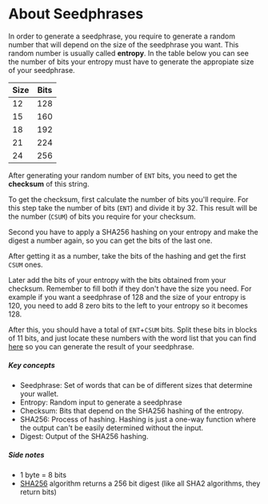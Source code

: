 # About Seedphrases

In order to generate a seedphrase, you require to generate a random number that will depend on the size of the seedphrase you want. This random number is usually called **entropy**. In the table below you can see the number of bits your entropy must have to generate the appropiate size of your seedphrase.


| Size | Bits | 
|------|------|
|   12 |  128 | 
|   15 |  160 | 
|   18 |  192 | 
|   21 |  224 | 
|   24 |  256 | 

After generating your random number of `ENT` bits, you need to get the **checksum** of this string. 

To get the checksum, first calculate the number of bits you'll require. For this step take the number of bits (`ENT`) and divide it by 32. This result will be the number (`CSUM`) of bits you require for your checksum.

Second you have to apply a SHA256 hashing on your entropy and make the digest a number again, so you can get the bits of the last one. 

After getting it as a number, take the bits of the hashing and get the first `CSUM` ones.

Later add the bits of your entropy with the bits obtained from your checksum. Remember to fill both if they don't have the size you need. For example if you want a seedphrase of 128 and the size of your entropy is 120, you need to add 8 zero bits to the left to your entropy so it becomes 128. 

After this, you should have a total of `ENT`+`CSUM` bits. Split these bits in blocks of 11 bits, and just locate these numbers with the word list that you can find [here](https://github.com/bitcoin/bips/blob/master/bip-0039/english.txt) so you can generate the result of your seedphrase.


##### Key concepts

* Seedphrase: Set of words that can be of different sizes that determine your wallet.
* Entropy: Random input to generate a seedphrase
* Checksum: Bits that depend on the SHA256 hashing of the entropy.
* SHA256: Process of hashing. Hashing is just a one-way function where the output can't be easily determined without the input.
* Digest: Output of the SHA256 hashing.

##### Side notes

* 1 byte = 8 bits
* [SHA256](https://en.wikipedia.org/wiki/SHA-2) algorithm returns a 256 bit digest (like all SHA2 algorithms, they return bits)
